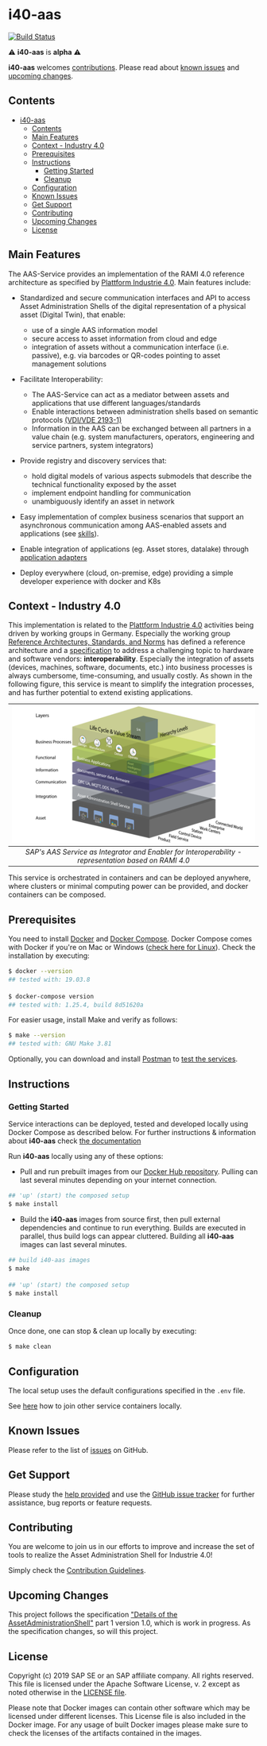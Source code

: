 # i40-aas

[![Build Status](https://travis-ci.com/SAP/i40-aas.svg?branch=master)](https://travis-ci.com/SAP/i40-aas)

:warning: __i40-aas__ is __alpha__ :warning:

__i40-aas__ welcomes [contributions](#contributing). Please read about [known issues](#known-issues) and [upcoming changes](#upcoming-changes).



## Contents
- [i40-aas](#i40-aas)
  - [Contents](#Contents)
  - [Main Features](#Main-Features)
  - [Context - Industry 4.0](#Context---Industry-40)
  - [Prerequisites](#Prerequisites)
  - [Instructions](#Instructions)
    - [Getting Started](#Getting-Started)
    - [Cleanup](#Cleanup)
  - [Configuration](#Configuration)
  - [Known Issues](#Known-Issues)
  - [Get Support](#Get-Support)
  - [Contributing](#Contributing)
  - [Upcoming Changes](#Upcoming-Changes)
  - [License](#License)


## Main Features
The AAS-Service provides an implementation of the RAMI 4.0 reference  architecture as specified by [Plattform Industrie 4.0](https://www.zvei.org/themen/industrie-40/details-of-the-asset-administration-shell/). Main features include:

- Standardized and secure communication interfaces and API to access Asset Administration Shells of the digital representation of a physical asset (Digital Twin), that enable:
  - use of a single AAS information model
  - secure access to asset information from cloud and edge
  - integration of assets without a communication interface (i.e. passive), e.g. via barcodes or QR-codes pointing to asset       management solutions

- Facilitate Interoperability:
  - The AAS-Service can act as a mediator between assets and applications that use different languages/standards
  - Enable interactions between administration shells based on semantic protocols [(VDI/VDE 2193-1)](https://www.smart-production.de/open-automation/news-detailansicht/nsctrl/detail/News/vdivde-2193-einheitliche-sprache-fuer-industrie-40-komponenten-2019995/)
  - Information in the AAS can be exchanged between all
  partners in a value chain (e.g. system manufacturers, operators, engineering and service partners, system integrators)

- Provide registry and discovery services that:
  -  hold digital models of various aspects submodels that describe the technical functionality exposed by the asset
  -  implement endpoint handling for communication
  -  unambiguously identify an asset in network

- Easy implementation of complex business scenarios that support an asynchronous communication among AAS-enabled assets and applications (see [skills](https://github.com/SAP/i40-aas/blob/master/docs/markdown/onboarding-skill.md)).

- Enable integration of applications (eg. Asset stores, datalake) through [application adapters](https://github.com/SAP/i40-aas/blob/master/docs/markdown/adapter-registry.md)

- Deploy everywhere (cloud, on-premise, edge) providing a simple developer experience with docker and K8s

## Context - Industry 4.0

This implementation is related to the [Plattform Industrie 4.0](https://www.plattform-i40.de/PI40/Navigation/EN/Home/home.html) activities being driven by working groups in Germany. Especially the working group [Reference Architectures, Standards, and Norms](https://www.plattform-i40.de/PI40/Navigation/EN/ThePlatform/PlatformWorkingGroups/Reference-Architectures-Standards-Norms/reference-architectures-standards-norms.html) has defined a reference architecture and a [specification](https://www.plattform-i40.de/PI40/Redaktion/EN/Downloads/Publikation/2018-details-of-the-asset-administration-shell.pdf?__blob=publicationFile&v=5) to address a challenging topic to hardware and software vendors: __interoperability__. Especially the integration of assets (devices, machines, software, documents, etc.) into business processes is always cumbersome, time-consuming, and usually costly. As shown in the following figure, this service is meant to simplify the integration processes, and has further potential to extend existing applications.


[ramisap]: docs/images/RAMI_SAP.png "Based on RAMI 4.0"

|![alt text][ramisap]|
|:--:|
| *SAP's AAS Service as Integrator and Enabler for Interoperability - representation based on RAMI 4.0* |

This service is orchestrated in containers and can be deployed anywhere, where clusters or minimal computing power can be provided, and docker containers can be composed.



## Prerequisites
You need to install [Docker](https://www.docker.com) and [Docker Compose](https://docs.docker.com/compose/). Docker Compose comes with Docker if you're on Mac or Windows ([check here for Linux](https://docs.docker.com/compose/install/)). Check the installation by executing:
```bash
$ docker --version
## tested with: 19.03.8

$ docker-compose version
## tested with: 1.25.4, build 8d51620a
```

For easier usage, install Make and verify as follows:
```bash
$ make --version
## tested with: GNU Make 3.81
```

Optionally, you can download and install [Postman](https://www.getpostman.com) to [test the services](docs/markdown/test.md).



## Instructions
### Getting Started
Service interactions can be deployed, tested and developed locally using Docker Compose as described below. For further instructions & information about __i40-aas__ check [the documentation](docs/README.md)

Run __i40-aas__ locally using any of these options:
- Pull and run prebuilt images from our [Docker Hub repository](https://hub.docker.com/orgs/sapi40/repositories). Pulling can last several minutes depending on your internet connection.
```bash
## 'up' (start) the composed setup
$ make install
```

- Build the __i40-aas__ images from source first, then pull external dependencies and continue to run everything. Builds are executed in parallel, thus build logs can appear cluttered. Building all __i40-aas__ images can last several minutes.
```bash
## build i40-aas images
$ make

## 'up' (start) the composed setup
$ make install
```

### Cleanup
Once done, one can stop & clean up locally by executing:
```bash
$ make clean
```



## Configuration
The local setup uses the default configurations specified in the `.env` file.

See [here](docs/markdown/join-containers.md) how to join other service containers locally.



## Known Issues
<!--- Please list all known issues, or bugs, here. Even if the project is provided "as-is" any known problems should be listed. --->
Please refer to the list of [issues](https://github.com/SAP/i40-aas/issues) on GitHub.



## Get Support
<!--- This section should contain details on how the outside user can obtain support, ask questions, or post a bug report on your project. If your project is provided "as-is", with no expected changes or support, you must state that here. --->
Please study the [help provided](docs/README.md) and use the [GitHub issue tracker](https://github.com/SAP/i40-aas/issues) for further assistance, bug reports or feature requests.



## Contributing
<!--- Details on how external developers can contribute to your code should be posted here. You can also link to a dedicated CONTRIBUTING.md file. See further details here. --->
You are welcome to join us in our efforts to improve and increase the set of tools to realize the Asset Administration Shell for Industrie 4.0!

Simply check the [Contribution Guidelines](CONTRIBUTING.md).



## Upcoming Changes
<!--- Details on any expected changes in later versions. If your project is released "as-is", or you know of no upcoming changes, this section can be omitted. --->
This project follows the specification ["Details of the AssetAdministrationShell"](https://www.plattform-i40.de/PI40/Redaktion/EN/Downloads/Publikation/2018-details-of-the-asset-administration-shell.html) part 1 version 1.0, which is work in progress. As the specification changes, so will this project.



## License
Copyright (c) 2019 SAP SE or an SAP affiliate company. All rights reserved. This file is licensed under the Apache Software License, v. 2 except as noted otherwise in the [LICENSE file](LICENSE).

Please note that Docker images can contain other software which may be licensed under different licenses. This License file is also included in the Docker image. For any usage of built Docker images please make sure to check the licenses of the artifacts contained in the images.
